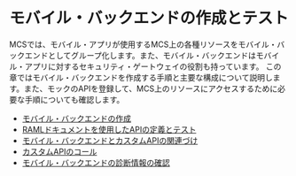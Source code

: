 # モバイル・バックエンドの作成とテスト

MCSでは、モバイル・アプリが使用するMCS上の各種リソースをモバイル・バックエンドとしてグループ化します。また、モバイル・バックエンドはモバイル・アプリに対するセキュリティ・ゲートウェイの役割も持っています。
この章ではモバイル・バックエンドを作成する手順と主要な構成について説明します。また、モックのAPIを登録して、MCS上のリソースにアクセスするために必要な手順についても確認します。

* [モバイル・バックエンドの作成](contents/2.backend-1.md)
* [RAMLドキュメントを使用したAPIの定義とテスト](contents/2.backend-2.md)
* [モバイル・バックエンドとカスタムAPIの関連づけ](contents/2.backend-3.md)
* [カスタムAPIのコール](contents/2.backend-4.md)
* [モバイル・バックエンドの診断情報の確認](contents/2.backend-5.md)

